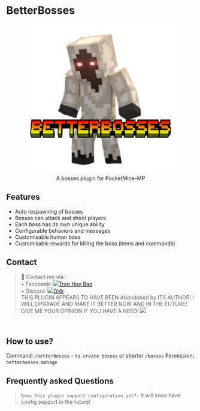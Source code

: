 # BetterBosses
<p align="center"><img src="icon-plugin.png" weight=400px height=400px><br>
A bosses plugin for PocketMine-MP
</p>

## Features
- Auto respawning of bosses
- Bosses can attack and shoot players
- Each boss has its own unique ability
- Configurable behaviors and messages
- Customisable human boss
- Customisable rewards for killing the boss (items and commands)

## Contact
> 📢 Contact me via:<br>
>        • Facebook: <a href="https://www.facebook.com/profile.php?id=61555336191287&mibextid=ZbWKwL"><img src="https://upload.wikimedia.org/wikipedia/commons/b/b9/2023_Facebook_icon.svg" height=20px weight=20px /></a><a href="https://www.facebook.com/profile.php?id=61555336191287&mibextid=ZbWKwL">Tran Huy Bao</a>
> <br>
>        • Discord: <a href="https://discord.com/invite/vZJnDXCB"><img src="https://www.flaticon.com/free-icon/discord_3670157" height=20px weight=20px /></a><a href="https://discord.com/invite/vZJnDXCB">Di4r</a>
> <br>
> THIS PLUGIN APPEARS TO HAVE BEEN Abandoned by ITS AUTHOR! I WILL UPGRADE AND MAKE IT BETTER NOW AND IN THE FUTURE!
> GIVE ME YOUR OPINION IF YOU HAVE A NEED!
> <a href="https://poggit.pmmp.io/p/BetterBosses"><img src="https://poggit.pmmp.io/shield.dl.total/BetterBosses"></a>
<br>

## How to use?
Command: `/betterbosses` - `to create bosses` or shorter `/bosses` Permission: `betterbosses.manage`

## Frequently asked Questions
> `Does this plugin support configuration yet?:` It will soon have config support in the future!
